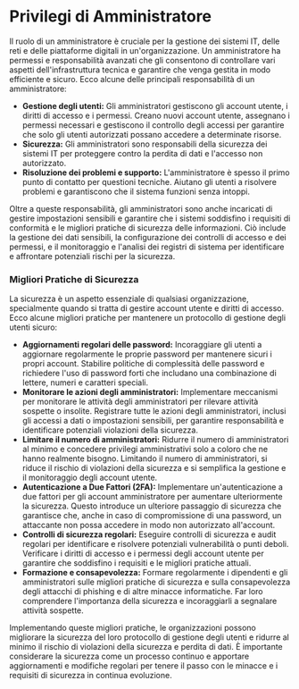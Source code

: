 # Privilegi di Amministratore

Il ruolo di un amministratore è cruciale per la gestione dei sistemi IT, delle reti e delle piattaforme digitali in un'organizzazione. Un amministratore ha permessi e responsabilità avanzati che gli consentono di controllare vari aspetti dell'infrastruttura tecnica e garantire che venga gestita in modo efficiente e sicuro. Ecco alcune delle principali responsabilità di un amministratore:

* **Gestione degli utenti:** Gli amministratori gestiscono gli account utente, i diritti di accesso e i permessi. Creano nuovi account utente, assegnano i permessi necessari e gestiscono il controllo degli accessi per garantire che solo gli utenti autorizzati possano accedere a determinate risorse.
* **Sicurezza:** Gli amministratori sono responsabili della sicurezza dei sistemi IT per proteggere contro la perdita di dati e l'accesso non autorizzato.
* **Risoluzione dei problemi e supporto:** L'amministratore è spesso il primo punto di contatto per questioni tecniche. Aiutano gli utenti a risolvere problemi e garantiscono che il sistema funzioni senza intoppi.

Oltre a queste responsabilità, gli amministratori sono anche incaricati di gestire impostazioni sensibili e garantire che i sistemi soddisfino i requisiti di conformità e le migliori pratiche di sicurezza delle informazioni. Ciò include la gestione dei dati sensibili, la configurazione dei controlli di accesso e dei permessi, e il monitoraggio e l'analisi dei registri di sistema per identificare e affrontare potenziali rischi per la sicurezza.

### Migliori Pratiche di Sicurezza

La sicurezza è un aspetto essenziale di qualsiasi organizzazione, specialmente quando si tratta di gestire account utente e diritti di accesso. Ecco alcune migliori pratiche per mantenere un protocollo di gestione degli utenti sicuro:

* **Aggiornamenti regolari delle password:** Incoraggiare gli utenti a aggiornare regolarmente le proprie password per mantenere sicuri i propri account. Stabilire politiche di complessità delle password e richiedere l'uso di password forti che includano una combinazione di lettere, numeri e caratteri speciali.
* **Monitorare le azioni degli amministratori:** Implementare meccanismi per monitorare le attività degli amministratori per rilevare attività sospette o insolite. Registrare tutte le azioni degli amministratori, inclusi gli accessi a dati o impostazioni sensibili, per garantire responsabilità e identificare potenziali violazioni della sicurezza.
* **Limitare il numero di amministratori:** Ridurre il numero di amministratori al minimo e concedere privilegi amministrativi solo a coloro che ne hanno realmente bisogno. Limitando il numero di amministratori, si riduce il rischio di violazioni della sicurezza e si semplifica la gestione e il monitoraggio degli account utente.
* **Autenticazione a Due Fattori (2FA):** Implementare un'autenticazione a due fattori per gli account amministratore per aumentare ulteriormente la sicurezza. Questo introduce un ulteriore passaggio di sicurezza che garantisce che, anche in caso di compromissione di una password, un attaccante non possa accedere in modo non autorizzato all'account.
* **Controlli di sicurezza regolari:** Eseguire controlli di sicurezza e audit regolari per identificare e risolvere potenziali vulnerabilità o punti deboli. Verificare i diritti di accesso e i permessi degli account utente per garantire che soddisfino i requisiti e le migliori pratiche attuali.
* **Formazione e consapevolezza:** Formare regolarmente i dipendenti e gli amministratori sulle migliori pratiche di sicurezza e sulla consapevolezza degli attacchi di phishing e di altre minacce informatiche. Far loro comprendere l'importanza della sicurezza e incoraggiarli a segnalare attività sospette.

Implementando queste migliori pratiche, le organizzazioni possono migliorare la sicurezza del loro protocollo di gestione degli utenti e ridurre al minimo il rischio di violazioni della sicurezza e perdita di dati. È importante considerare la sicurezza come un processo continuo e apportare aggiornamenti e modifiche regolari per tenere il passo con le minacce e i requisiti di sicurezza in continua evoluzione.
